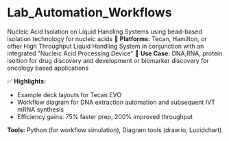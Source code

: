 # Lab_Automation_Workflows
Nucleic Acid Isolation on Liquid Handling Systems using bead-based isolation technology for nucleic acids
🔬 **Platforms:** Tecan, Hamilton, or other High Throughput Liquid Handling System in conjunction with an integrated "Nucleic Acid Processing Device" 
📂 **Use Case:** DNA,RNA, protein isoltion for drug discovery and development or biomarker discovery for oncology based applications 

✅ **Highlights:**
- Example deck layouts for Tecan EVO  
- Workflow diagram for DNA extraction automation and subsequent IVT mRNA synthesis 
- Efficiency gains: 75% faster prep, 200% improved throughput  

**Tools:** Python (for workflow simulation), Diagram tools (draw.io, Lucidchart) 
